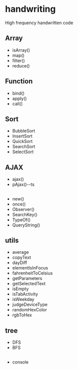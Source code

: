 # handwriting

High frequency handwritten code

## Array

- isArray()
- map()
- filter()
- reduce()

## Function

- bind()
- apply()
- call()

## Sort

- BubbleSort
- InsertSort
- QuickSort
- SearchSort
- SelectSort

## AJAX

- ajax()
- pAjax()--ts

##

- new()
- once()
- Observer()
- SearchKey()
- TypeOf()
- QueryString()

## utils

- average
- copyText
- dayDiff
- elementIsInFocus
- fahrenheitToCelsius
- getParameters
- getSelectedText
- isEmpty
- isTabActivity
- isWeekday
- judgeDeviceType
- randomHexColor
- rgbToHex

## tree

- DFS
- BFS

##

- console
